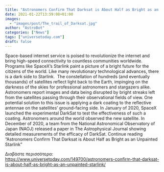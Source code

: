 ```yaml
---
title: "Astronomers Confirm That Darksat is About Half as Bright as an Unpainted Starlink"
date: 2021-01-22T13:59:08+01:00
images:
  - "images/post/The_trail_of_Darksat.jpg"
author: "AstroBot"
categories: ["News"]
tags: ["universetoday.com"]
draft: false
---
```


Space-based internet service is poised to revolutionize the internet and bring high-speed connectivity to countless communities worldwide. Programs like SpaceX’s Starlink paint a picture of a bright future for the citizens of the world. Like many revolutionary technological advances, there is a dark side to Starlink.  The constellation of hundreds (and eventually thousands) of satellites reflect light back to the Earth, impinging on the darkness of the skies for professional astronomers and stargazers alike. Astronomers report images and data being disrupted by bright streaks left from the satellites passing through their observational fields of view. One potential solution to this issue is applying a dark coating to the reflective antennae on the satellites’ ground-facing side. In January of 2020, SpaceX launched the experimental DarkSat to test the effectiveness of such a coating. Astronomers around the world observed the new satellite. In December of 2020, a team from the National Astronomical Observatory of Japan (NAOJ) released a paper in The Astrophysical Journal showing detailed measurements of the efficacy of DarkSat. Continue reading “Astronomers Confirm That Darksat is About Half as Bright as an Unpainted Starlink” 

Διαβάστε περισσότερα: https://www.universetoday.com/149700/astronomers-confirm-that-darksat-is-about-half-as-bright-as-an-unpainted-starlink/
